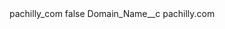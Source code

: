 <?xml version="1.0" encoding="UTF-8"?>
<CustomMetadata xmlns="http://soap.sforce.com/2006/04/metadata" xmlns:xsi="http://www.w3.org/2001/XMLSchema-instance" xmlns:xsd="http://www.w3.org/2001/XMLSchema">
    <label>pachilly_com</label>
    <protected>false</protected>
    <values>
        <field>Domain_Name__c</field>
        <value xsi:type="xsd:string">pachilly.com</value>
    </values>
</CustomMetadata>
